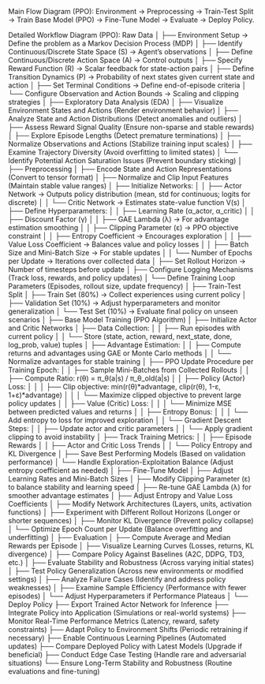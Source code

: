 Main Flow Diagram (PPO):
Environment → Preprocessing → Train-Test Split → Train Base Model (PPO) → Fine-Tune Model → Evaluate → Deploy Policy.

Detailed Workflow Diagram (PPO):
Raw Data
│
├── Environment Setup → Define the problem as a Markov Decision Process (MDP)
│   ├── Identify Continuous/Discrete State Space (S) → Agent’s observations
│   ├── Define Continuous/Discrete Action Space (A) → Control outputs
│   ├── Specify Reward Function (R) → Scalar feedback for state-action pairs
│   ├── Define Transition Dynamics (P) → Probability of next states given current state and action
│   ├── Set Terminal Conditions → Define end-of-episode criteria
│   └── Configure Observation and Action Bounds → Scaling and clipping strategies
│
├── Exploratory Data Analysis (EDA)
│   ├── Visualize Environment States and Actions (Render environment behavior)
│   ├── Analyze State and Action Distributions (Detect anomalies and outliers)
│   ├── Assess Reward Signal Quality (Ensure non-sparse and stable rewards)
│   ├── Explore Episode Lengths (Detect premature terminations)
│   ├── Normalize Observations and Actions (Stabilize training input scales)
│   ├── Examine Trajectory Diversity (Avoid overfitting to limited states)
│   └── Identify Potential Action Saturation Issues (Prevent boundary sticking)
│
├── Preprocessing
│   ├── Encode State and Action Representations (Convert to tensor format)
│   ├── Normalize and Clip Input Features (Maintain stable value ranges)
│   ├── Initialize Networks:
│   │   ├── Actor Network → Outputs policy distribution (mean, std for continuous; logits for discrete)
│   │   └── Critic Network → Estimates state-value function V(s)
│   ├── Define Hyperparameters:
│   │   ├── Learning Rate (α_actor, α_critic)
│   │   ├── Discount Factor (γ)
│   │   ├── GAE Lambda (λ) → For advantage estimation smoothing
│   │   ├── Clipping Parameter (ε) → PPO objective constraint
│   │   ├── Entropy Coefficient → Encourages exploration
│   │   ├── Value Loss Coefficient → Balances value and policy losses
│   │   ├── Batch Size and Mini-Batch Size → For stable updates
│   │   └── Number of Epochs per Update → Iterations over collected data
│   ├── Set Rollout Horizon → Number of timesteps before update
│   ├── Configure Logging Mechanisms (Track loss, rewards, and policy updates)
│   └── Define Training Loop Parameters (Episodes, rollout size, update frequency)
│
├── Train-Test Split
│   ├── Train Set (80%) → Collect experiences using current policy
│   ├── Validation Set (10%) → Adjust hyperparameters and monitor generalization
│   └── Test Set (10%) → Evaluate final policy on unseen scenarios
│
├── Base Model Training (PPO Algorithm)
│   ├── Initialize Actor and Critic Networks
│   ├── Data Collection:
│   │   ├── Run episodes with current policy
│   │   └── Store (state, action, reward, next_state, done, log_prob, value) tuples
│   ├── Advantage Estimation:
│   │   ├── Compute returns and advantages using GAE or Monte Carlo methods
│   │   └── Normalize advantages for stable training
│   ├── PPO Update Procedure per Training Epoch:
│   │   ├── Sample Mini-Batches from Collected Rollouts
│   │   ├── Compute Ratio: r(θ) = π_θ(a|s) / π_θ_old(a|s)
│   │   ├── Policy (Actor) Loss:
│   │   │   ├── Clip objective: min(r(θ)*advantage, clip(r(θ), 1-ε, 1+ε)*advantage)
│   │   │   └── Maximize clipped objective to prevent large policy updates
│   │   ├── Value (Critic) Loss:
│   │   │   └── Minimize MSE between predicted values and returns
│   │   ├── Entropy Bonus:
│   │   │   └── Add entropy to loss for improved exploration
│   │   └── Gradient Descent Steps:
│   │       ├── Update actor and critic parameters
│   │       └── Apply gradient clipping to avoid instability
│   ├── Track Training Metrics:
│   │   ├── Episode Rewards
│   │   ├── Actor and Critic Loss Trends
│   │   └── Policy Entropy and KL Divergence
│   ├── Save Best Performing Models (Based on validation performance)
│   └── Handle Exploration-Exploitation Balance (Adjust entropy coefficient as needed)
│
├── Fine-Tune Model
│   ├── Adjust Learning Rates and Mini-Batch Sizes
│   ├── Modify Clipping Parameter (ε) to balance stability and learning speed
│   ├── Re-tune GAE Lambda (λ) for smoother advantage estimates
│   ├── Adjust Entropy and Value Loss Coefficients
│   ├── Modify Network Architectures (Layers, units, activation functions)
│   ├── Experiment with Different Rollout Horizons (Longer or shorter sequences)
│   ├── Monitor KL Divergence (Prevent policy collapse)
│   └── Optimize Epoch Count per Update (Balance overfitting and underfitting)
│
├── Evaluation
│   ├── Compute Average and Median Rewards per Episode
│   ├── Visualize Learning Curves (Losses, returns, KL divergence)
│   ├── Compare Policy Against Baselines (A2C, DDPG, TD3, etc.)
│   ├── Evaluate Stability and Robustness (Across varying initial states)
│   ├── Test Policy Generalization (Across new environments or modified settings)
│   ├── Analyze Failure Cases (Identify and address policy weaknesses)
│   ├── Examine Sample Efficiency (Performance with fewer episodes)
│   └── Adjust Hyperparameters if Performance Plateaus
│
└── Deploy Policy
    ├── Export Trained Actor Network for Inference
    ├── Integrate Policy into Application (Simulations or real-world systems)
    ├── Monitor Real-Time Performance Metrics (Latency, reward, safety constraints)
    ├── Adapt Policy to Environment Shifts (Periodic retraining if necessary)
    ├── Enable Continuous Learning Pipelines (Automated updates)
    ├── Compare Deployed Policy with Latest Models (Upgrade if beneficial)
    ├── Conduct Edge Case Testing (Handle rare and adversarial situations)
    └── Ensure Long-Term Stability and Robustness (Routine evaluations and fine-tuning)